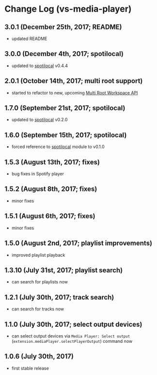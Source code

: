 # Change Log (vs-media-player)

## 3.0.1 (December 25th, 2017; README)

* updated README

## 3.0.0 (December 4th, 2017; spotilocal)

* updated to [spotilocal](https://www.npmjs.com/package/spotilocal) v0.4.4

## 2.0.1 (October 14th, 2017; multi root support)

* started to refactor to new, upcoming [Multi Root Workspace API](https://github.com/Microsoft/vscode/wiki/Extension-Authoring:-Adopting-Multi-Root-Workspace-APIs)

## 1.7.0 (September 21st, 2017; spotilocal)

* updated to [spotilocal](https://www.npmjs.com/package/spotilocal) v0.2.0

## 1.6.0 (September 15th, 2017; spotilocal)

* forced reference to [spotilocal](https://www.npmjs.com/package/spotilocal) module to v0.1.0

## 1.5.3 (August 13th, 2017; fixes)

* bug fixes in Spotify player

## 1.5.2 (August 8th, 2017; fixes)

* minor fixes

## 1.5.1 (August 6th, 2017; fixes)

* minor fixes

## 1.5.0 (August 2nd, 2017; playlist improvements)

* improved playlist playback

## 1.3.10 (July 31st, 2017; playlist search)

* can search for playlists now

## 1.2.1 (July 30th, 2017; track search)

* can search for tracks now

## 1.1.0 (July 30th, 2017; select output devices)

* can select output devices via `Media Player: Select output` (`extension.mediaPlayer.selectPlayerOutput`) command now

## 1.0.6 (July 30th, 2017)

* first stable release
